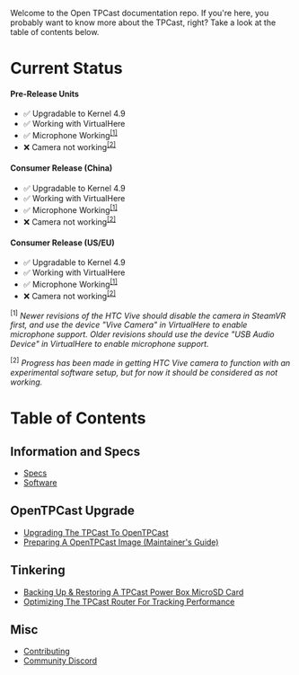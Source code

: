 Welcome to the Open TPCast documentation repo. If you're here, you probably want to know more about the TPCast, right? Take a look at the table of contents below.

# Current Status

#### Pre-Release Units
- :white_check_mark: Upgradable to Kernel 4.9
- :white_check_mark: Working with VirtualHere
- :white_check_mark: Microphone Working<sup>[[1]](#f1)</sup>
- :x: Camera not working<sup>[[2]](#f2)</sup>

#### Consumer Release (China)
- :white_check_mark: Upgradable to Kernel 4.9
- :white_check_mark: Working with VirtualHere
- :white_check_mark: Microphone Working<sup>[[1]](#f1)</sup>
- :x: Camera not working<sup>[[2]](#f2)</sup>

#### Consumer Release (US/EU)
- :white_check_mark: Upgradable to Kernel 4.9
- :white_check_mark: Working with VirtualHere
- :white_check_mark: Microphone Working<sup>[[1]](#f1)</sup>
- :x: Camera not working<sup>[[2]](#f2)</sup>

<sup><a name="f1">[1]</a></sup> *Newer revisions of the HTC Vive should disable the camera in SteamVR first, and use the device "Vive Camera" in VirtualHere to enable microphone support.  Older revisions should use the device "USB Audio Device" in VirtualHere to enable microphone support.*

<sup><a name="f2">[2]</a></sup> *Progress has been made in getting HTC Vive camera to function with an experimental software setup, but for now it should be considered as not working.*

# Table of Contents

## Information and Specs

- [Specs](SPECS.md)
- [Software](SOFTWARE.md)

## OpenTPCast Upgrade

- [Upgrading The TPCast To OpenTPCast](guides/UPGRADE.md)
- [Preparing A OpenTPCast Image (Maintainer's Guide)](guides/PREPAREIMAGE.md)

## Tinkering
- [Backing Up & Restoring A TPCast Power Box MicroSD Card](guides/SDCARD.md)
- [Optimizing The TPCast Router For Tracking Performance](guides/ROUTER.md)

## Misc

- [Contributing](CONTRIBUTING.md)
- [Community Discord](https://discord.gg/kAbqRGC)
